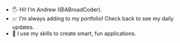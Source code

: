 - 🖐 Hi! I’m Andrew (@ABroadCoder).
- 📈 I’m always adding to my portfolio! Check back to see my daily updates.
- 🎇 I use my skills to create smart, fun applications.

<!---
ABroadCoder/ABroadCoder is a ✨ special ✨ repository because its `README.md` (this file) appears on your GitHub profile.
You can click the Preview link to take a look at your changes.
--->
